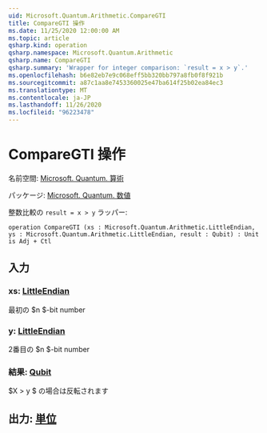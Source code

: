 ```yaml
---
uid: Microsoft.Quantum.Arithmetic.CompareGTI
title: CompareGTI 操作
ms.date: 11/25/2020 12:00:00 AM
ms.topic: article
qsharp.kind: operation
qsharp.namespace: Microsoft.Quantum.Arithmetic
qsharp.name: CompareGTI
qsharp.summary: 'Wrapper for integer comparison: `result = x > y`.'
ms.openlocfilehash: b6e82eb7e9c068eff5bb320bb797a8fb0f8f921b
ms.sourcegitcommit: a87c1aa8e7453360025e47ba614f25b02ea84ec3
ms.translationtype: MT
ms.contentlocale: ja-JP
ms.lasthandoff: 11/26/2020
ms.locfileid: "96223478"
---
```

# <a name="comparegti-operation"></a>CompareGTI 操作

名前空間: [Microsoft. Quantum. 算術](xref:Microsoft.Quantum.Arithmetic)

パッケージ: [Microsoft. Quantum. 数値](https://nuget.org/packages/Microsoft.Quantum.Numerics)


整数比較の `result = x > y` ラッパー:

```qsharp
operation CompareGTI (xs : Microsoft.Quantum.Arithmetic.LittleEndian, ys : Microsoft.Quantum.Arithmetic.LittleEndian, result : Qubit) : Unit is Adj + Ctl
```


## <a name="input"></a>入力

### <a name="xs--littleendian"></a>xs: [LittleEndian](xref:Microsoft.Quantum.Arithmetic.LittleEndian)

最初の $n $-bit number


### <a name="ys--littleendian"></a>y: [LittleEndian](xref:Microsoft.Quantum.Arithmetic.LittleEndian)

2番目の $n $-bit number


### <a name="result--qubit"></a>結果: [Qubit](xref:microsoft.quantum.lang-ref.qubit)

$X > y $ の場合は反転されます



## <a name="output--unit"></a>出力: [単位](xref:microsoft.quantum.lang-ref.unit)

